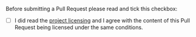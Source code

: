 Before submitting a Pull Request please read and tick this checkbox:

- [ ] I did read the [project licensing](https://github.com/crystal-bit/hacktoberfest-2020#license) and I agree with the content of this Pull Request being licensed under the same conditions.
